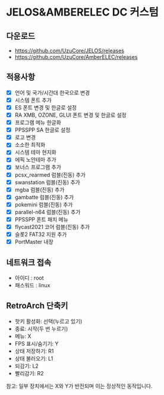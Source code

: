 # JELOS&AMBERELEC DC 커스텀

## 다운로드
- https://github.com/UzuCore/JELOS/releases
- https://github.com/UzuCore/AmberELEC/releases

## 적용사항
 - [x] 언어 및 국가/시간대 한국으로 변경
 - [x] 시스템 폰트 추가
 - [x] ES 폰트 변경 및 한글로 설정
 - [x] RA XMB, OZONE, GLUI 폰트 변경 및 한글로 설정
 - [x] 프로그램 메뉴 한글화
 - [x] PPSSPP SA 한글로 설정
 - [x] 로고 변경
 - [x] 소소한 최적화
 - [x] 시스템 테마 현지화 
 - [x] 에픽 노안테마 추가
 - [x] 보너스 프로그램 추가
 - [x] pcsx_rearmed 럼블(진동) 추가
 - [x] swanstation 럼블(진동) 추가
 - [x] mgba 럼블(진동) 추가
 - [x] gambatte 럼블(진동) 추가
 - [x] pokemini 럼블(진동) 추가
 - [x] parallel-n64 럼블(진동) 추가
 - [x] PPSSPP 폰트 패치 메뉴
 - [x] flycast2021 코어 럼블(진동) 추가
 - [x] 슬롯2 FAT32 지원 추가
 - [x] PortMaster 내장

## 네트워크 접속
 - 아이디 : root
 - 패스워드 : linux


## RetroArch 단축키
 - 핫키 활성화: 선택(누르고 있기)
 - 종료: 시작(두 번 누르기)
 - 메뉴: X
 - FPS 표시/숨기기: Y
 - 상태 저장하기: R1
 - 상태 불러오기: L1
 - 되감기: L2
 - 빨리감기: R2

참고: 일부 장치에서는 X와 Y가 반전되며 이는 정상적인 동작입니다.

